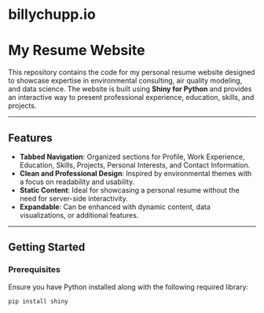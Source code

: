 # billychupp.io

# My Resume Website

This repository contains the code for my personal resume website designed to showcase expertise in environmental consulting, air quality modeling, and data science. The website is built using **Shiny for Python** and provides an interactive way to present professional experience, education, skills, and projects.

---

## Features

- **Tabbed Navigation**: Organized sections for Profile, Work Experience, Education, Skills, Projects, Personal Interests, and Contact Information.
- **Clean and Professional Design**: Inspired by environmental themes with a focus on readability and usability.
- **Static Content**: Ideal for showcasing a personal resume without the need for server-side interactivity.
- **Expandable**: Can be enhanced with dynamic content, data visualizations, or additional features.

---

## Getting Started

### Prerequisites
Ensure you have Python installed along with the following required library:
```bash
pip install shiny